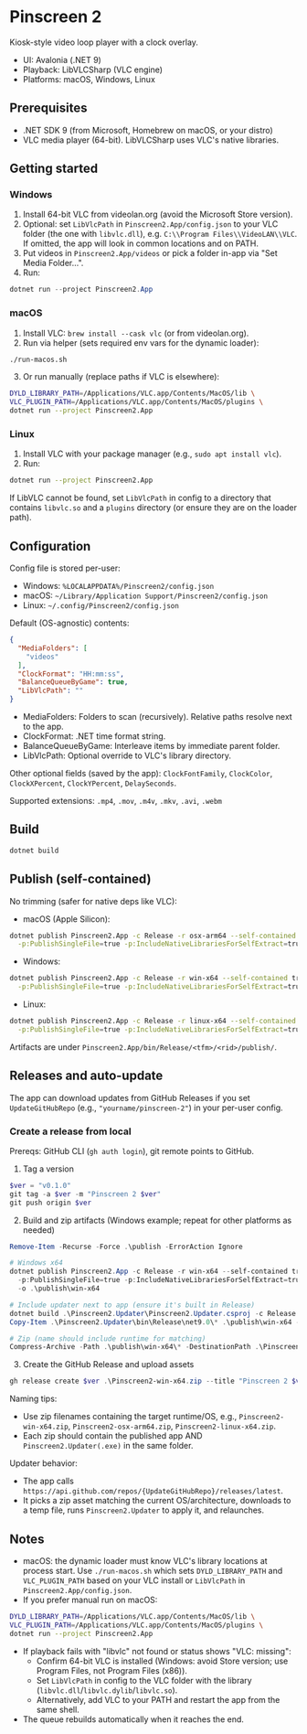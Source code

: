 # Pinscreen 2

Kiosk-style video loop player with a clock overlay.

- UI: Avalonia (.NET 9)
- Playback: LibVLCSharp (VLC engine)
- Platforms: macOS, Windows, Linux

## Prerequisites

- .NET SDK 9 (from Microsoft, Homebrew on macOS, or your distro)
- VLC media player (64-bit). LibVLCSharp uses VLC's native libraries.

## Getting started

### Windows
1. Install 64-bit VLC from videolan.org (avoid the Microsoft Store version).
2. Optional: set `LibVlcPath` in `Pinscreen2.App/config.json` to your VLC folder (the one with `libvlc.dll`), e.g. `C:\\Program Files\\VideoLAN\\VLC`. If omitted, the app will look in common locations and on PATH.
3. Put videos in `Pinscreen2.App/videos` or pick a folder in-app via "Set Media Folder…".
4. Run:
```powershell
dotnet run --project Pinscreen2.App
```

### macOS
1. Install VLC: `brew install --cask vlc` (or from videolan.org).
2. Run via helper (sets required env vars for the dynamic loader):
```bash
./run-macos.sh
```
3. Or run manually (replace paths if VLC is elsewhere):
```bash
DYLD_LIBRARY_PATH=/Applications/VLC.app/Contents/MacOS/lib \
VLC_PLUGIN_PATH=/Applications/VLC.app/Contents/MacOS/plugins \
dotnet run --project Pinscreen2.App
```

### Linux
1. Install VLC with your package manager (e.g., `sudo apt install vlc`).
2. Run:
```bash
dotnet run --project Pinscreen2.App
```
If LibVLC cannot be found, set `LibVlcPath` in config to a directory that contains `libvlc.so` and a `plugins` directory (or ensure they are on the loader path).

## Configuration

Config file is stored per-user:

- Windows: `%LOCALAPPDATA%/Pinscreen2/config.json`
- macOS: `~/Library/Application Support/Pinscreen2/config.json`
- Linux: `~/.config/Pinscreen2/config.json`

Default (OS-agnostic) contents:
```json
{
  "MediaFolders": [
    "videos"
  ],
  "ClockFormat": "HH:mm:ss",
  "BalanceQueueByGame": true,
  "LibVlcPath": ""
}
```

- MediaFolders: Folders to scan (recursively). Relative paths resolve next to the app.
- ClockFormat: .NET time format string.
- BalanceQueueByGame: Interleave items by immediate parent folder.
- LibVlcPath: Optional override to VLC's library directory.

Other optional fields (saved by the app): `ClockFontFamily`, `ClockColor`, `ClockXPercent`, `ClockYPercent`, `DelaySeconds`.

Supported extensions: `.mp4`, `.mov`, `.m4v`, `.mkv`, `.avi`, `.webm`

## Build

```bash
dotnet build
```

## Publish (self-contained)

No trimming (safer for native deps like VLC):

- macOS (Apple Silicon):
```bash
dotnet publish Pinscreen2.App -c Release -r osx-arm64 --self-contained true \
  -p:PublishSingleFile=true -p:IncludeNativeLibrariesForSelfExtract=true -p:PublishTrimmed=false
```

- Windows:
```bash
dotnet publish Pinscreen2.App -c Release -r win-x64 --self-contained true \
  -p:PublishSingleFile=true -p:IncludeNativeLibrariesForSelfExtract=true -p:PublishTrimmed=false
```

- Linux:
```bash
dotnet publish Pinscreen2.App -c Release -r linux-x64 --self-contained true \
  -p:PublishSingleFile=true -p:IncludeNativeLibrariesForSelfExtract=true -p:PublishTrimmed=false
```

Artifacts are under `Pinscreen2.App/bin/Release/<tfm>/<rid>/publish/`.

## Releases and auto-update

The app can download updates from GitHub Releases if you set `UpdateGitHubRepo` (e.g., `"yourname/pinscreen-2"`) in your per-user config.

### Create a release from local

Prereqs: GitHub CLI (`gh auth login`), git remote points to GitHub.

1) Tag a version
```powershell
$ver = "v0.1.0"
git tag -a $ver -m "Pinscreen 2 $ver"
git push origin $ver
```

2) Build and zip artifacts (Windows example; repeat for other platforms as needed)
```powershell
Remove-Item -Recurse -Force .\publish -ErrorAction Ignore

# Windows x64
dotnet publish Pinscreen2.App -c Release -r win-x64 --self-contained true `
  -p:PublishSingleFile=true -p:IncludeNativeLibrariesForSelfExtract=true -p:PublishTrimmed=false `
  -o .\publish\win-x64

# Include updater next to app (ensure it's built in Release)
dotnet build .\Pinscreen2.Updater\Pinscreen2.Updater.csproj -c Release
Copy-Item .\Pinscreen2.Updater\bin\Release\net9.0\* .\publish\win-x64 -Recurse -Force

# Zip (name should include runtime for matching)
Compress-Archive -Path .\publish\win-x64\* -DestinationPath .\Pinscreen2-win-x64.zip -Force
```

3) Create the GitHub Release and upload assets
```powershell
gh release create $ver .\Pinscreen2-win-x64.zip --title "Pinscreen 2 $ver" --notes "Release $ver"
```

Naming tips:
- Use zip filenames containing the target runtime/OS, e.g., `Pinscreen2-win-x64.zip`, `Pinscreen2-osx-arm64.zip`, `Pinscreen2-linux-x64.zip`.
- Each zip should contain the published app AND `Pinscreen2.Updater(.exe)` in the same folder.

Updater behavior:
- The app calls `https://api.github.com/repos/{UpdateGitHubRepo}/releases/latest`.
- It picks a zip asset matching the current OS/architecture, downloads to a temp file, runs `Pinscreen2.Updater` to apply it, and relaunches.

## Notes

- macOS: the dynamic loader must know VLC's library locations at process start. Use `./run-macos.sh` which sets `DYLD_LIBRARY_PATH` and `VLC_PLUGIN_PATH` based on your VLC install or `LibVlcPath` in `Pinscreen2.App/config.json`.
- If you prefer manual run on macOS:
```bash
DYLD_LIBRARY_PATH=/Applications/VLC.app/Contents/MacOS/lib \
VLC_PLUGIN_PATH=/Applications/VLC.app/Contents/MacOS/plugins \
dotnet run --project Pinscreen2.App
```
- If playback fails with "libvlc" not found or status shows "VLC: missing":
  - Confirm 64-bit VLC is installed (Windows: avoid Store version; use Program Files, not Program Files (x86)).
  - Set `LibVlcPath` in config to the VLC folder with the library (`libvlc.dll`/`libvlc.dylib`/`libvlc.so`).
  - Alternatively, add VLC to your PATH and restart the app from the same shell.
- The queue rebuilds automatically when it reaches the end.

